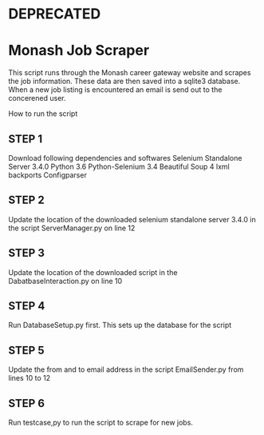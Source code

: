 
# DEPRECATED



# Monash Job Scraper
This script runs through the Monash career gateway website and scrapes the job information. These data are then saved into a sqlite3 database. When a new job listing is encountered an email is send out to the concerened user.

How to run the script

## STEP 1

Download following dependencies and softwares
Selenium Standalone Server 3.4.0
Python 3.6
Python-Selenium 3.4
Beautiful Soup 4
lxml
backports
Configparser

## STEP 2

Update the location of the downloaded selenium standalone server 3.4.0 in the script ServerManager.py on line 12

## STEP 3

Update the location of the downloaded script in the DabatbaseInteraction.py on line 10

## STEP 4

Run DatabaseSetup.py first. This sets up the database for the script

## STEP 5

Update the from and to email address in the script EmailSender.py from lines 10 to 12

## STEP 6

Run testcase,py to run the script to scrape for new jobs.
